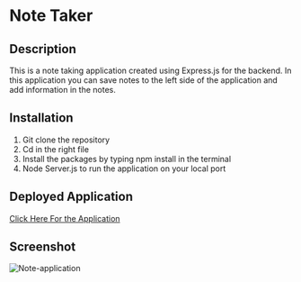 # Note Taker

## Description
This is a note taking application created using Express.js for the backend. In this application you can save notes to the left side of the application and add information in the notes.

## Installation
1. Git clone the repository
2. Cd in the right file
3. Install the packages by typing npm install in the terminal
4. Node Server.js to run the application on your local port

## Deployed Application
   [Click Here For the Application](https://express-node-application.netlify.app/)
## Screenshot
![Note-application](https://github.com/user-attachments/assets/75554777-8cd3-4e84-99be-848b980bb7c3)

